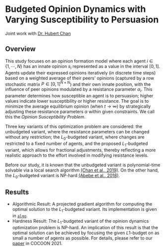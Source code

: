 # Budgeted Opinion Dynamics with Varying Susceptibility to Persuasion
Joint work with [Dr. Hubert Chan](https://i.cs.hku.hk/~hubert/)

## Overview
This study focuses on an opinion formation model where each agent $`i \in \{1,\cdots,N\}`$ has an innate opinion $`s_i`$ represented as a value in the interval $`[0, 1]`$. Agents update their expressed opinions iteratively (in discrete time steps) based on a weighted average of their peers' opinions (captured by a row stochastic matrix $`P \in [0,1]^{N\times N}`$) and their own innate position, with the influence of peer opinions modulated by a resistance parameter $`\alpha_i`$. This parameter determines how susceptible an agent is to persuasion; higher values indicate lower susceptibility or higher resistance. The goal is to minimize the average equilibrium opinion (when $`t \to \infty`$) by strategically adjusting these resistance parameters $\alpha$ within given constraints. We call this the *Opinion Susceptibility Problem*.

Three key variants of this optimization problem are considered: the unbudgeted variant, where the resistance parameters can be changed without any restriction; the $`L_0`$-budgeted variant, where changes are restricted to a fixed number of agents, and the proposed $`L_1`$-budgeted variant, which allows for fractional adjustments, thereby reflecting a more realistic approach to the effort involved in modifying resistance levels.

Before our study, it is known that the unbudgeted variant is polynomial-time solvable via a local search algorithm [(Chan et al., 2019)](https://scholar.google.com/scholar_url?url=https://dl.acm.org/doi/abs/10.1145/3308558.3313509&hl=zh-TW&sa=T&oi=gsr-r&ct=res&cd=0&d=2759380754538164998&ei=nVBnaKalLZPN6rQPhMr3yAg&scisig=AAZF9b9H-stMyC3lePN8dh7B54sI). On the other hand, the $`L_0`$-budgeted variant is NP-hard [(Abebe et al., 2018)](https://scholar.google.com/scholar_url?url=https://dl.acm.org/doi/abs/10.1145/3219819.3219983&hl=zh-TW&sa=T&oi=gsr-r&ct=res&cd=0&d=13274367214912563122&ei=qlBnaJz6Fc2l6rQPh4i_0AE&scisig=AAZF9b8lUoPnuwsXZHR4iphtCRly).

## Results
- Algorithmic Result: A projected gradient algorithm for computing the optimal solution to the $`L_1`$-budgeted variant. Its implementation is given in [`algo`](algo).
- Hardness Result: The $`L_1`$-budgeted variant of the opinion dynamics optimization problem is NP-hard. An implication of this result is that the optimal solution can be achieved by focusing the given $`L1`$-budget on as small a number of agents as possible. For details, please refer to our [paper](https://arxiv.org/abs/2105.04105) in COCOON 2021.
